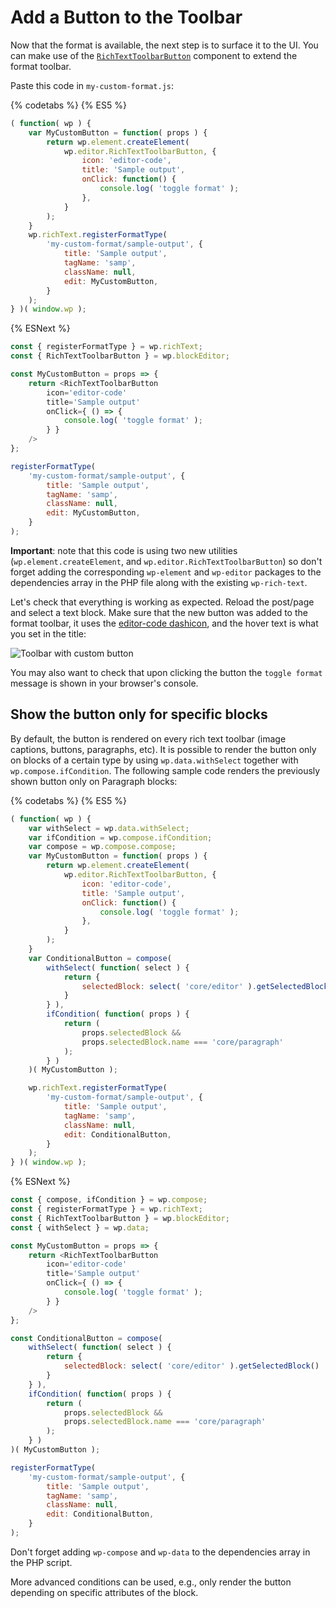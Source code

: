 # Add a Button to the Toolbar

Now that the format is available, the next step is to surface it to the UI. You can make use of the [`RichTextToolbarButton`](/packages/editor/src/components/rich-text/README.md#RichTextToolbarButton) component to extend the format toolbar.

Paste this code in `my-custom-format.js`:

{% codetabs %}
{% ES5 %}
```js
( function( wp ) {
	var MyCustomButton = function( props ) {
		return wp.element.createElement(
			wp.editor.RichTextToolbarButton, {
				icon: 'editor-code',
				title: 'Sample output',
				onClick: function() {
					console.log( 'toggle format' );
				},
			}
		);
	}
	wp.richText.registerFormatType(
		'my-custom-format/sample-output', {
			title: 'Sample output',
			tagName: 'samp',
			className: null,
			edit: MyCustomButton,
		}
	);
} )( window.wp );
```
{% ESNext %}
```js
const { registerFormatType } = wp.richText;
const { RichTextToolbarButton } = wp.blockEditor;

const MyCustomButton = props => {
	return <RichTextToolbarButton
		icon='editor-code'
		title='Sample output'
		onClick={ () => {
			console.log( 'toggle format' );
		} }
	/>
};

registerFormatType(
	'my-custom-format/sample-output', {
		title: 'Sample output',
		tagName: 'samp',
		className: null,
		edit: MyCustomButton,
	}
);
```

**Important**: note that this code is using two new utilities (`wp.element.createElement`, and `wp.editor.RichTextToolbarButton`) so don't forget adding the corresponding `wp-element` and `wp-editor` packages to the dependencies array in the PHP file along with the existing `wp-rich-text`.

Let's check that everything is working as expected. Reload the post/page and select a text block. Make sure that the new button was added to the format toolbar, it uses the [editor-code dashicon](https://developer.wordpress.org/resource/dashicons/#editor-code), and the hover text is what you set in the title:

![Toolbar with custom button](https://raw.githubusercontent.com/WordPress/gutenberg/master/docs/designers-developers/assets/toolbar-with-custom-button.png)

You may also want to check that upon clicking the button the `toggle format` message is shown in your browser's console.

## Show the button only for specific blocks

By default, the button is rendered on every rich text toolbar (image captions, buttons, paragraphs, etc).
It is possible to render the button only on blocks of a certain type by using `wp.data.withSelect` together with `wp.compose.ifCondition`.
The following sample code renders the previously shown button only on Paragraph blocks:

{% codetabs %}
{% ES5 %}
```js
( function( wp ) {
	var withSelect = wp.data.withSelect;
	var ifCondition = wp.compose.ifCondition;
	var compose = wp.compose.compose;
	var MyCustomButton = function( props ) {
		return wp.element.createElement(
			wp.editor.RichTextToolbarButton, {
				icon: 'editor-code',
				title: 'Sample output',
				onClick: function() {
					console.log( 'toggle format' );
				},
			}
		);
	}
	var ConditionalButton = compose(
		withSelect( function( select ) {
			return {
				selectedBlock: select( 'core/editor' ).getSelectedBlock()
			}
		} ),
		ifCondition( function( props ) {
			return (
				props.selectedBlock &&
				props.selectedBlock.name === 'core/paragraph'
			);
		} )
	)( MyCustomButton );

	wp.richText.registerFormatType(
		'my-custom-format/sample-output', {
			title: 'Sample output',
			tagName: 'samp',
			className: null,
			edit: ConditionalButton,
		}
	);
} )( window.wp );
```
{% ESNext %}
```js
const { compose, ifCondition } = wp.compose;
const { registerFormatType } = wp.richText;
const { RichTextToolbarButton } = wp.blockEditor;
const { withSelect } = wp.data;

const MyCustomButton = props => {
	return <RichTextToolbarButton
		icon='editor-code'
		title='Sample output'
		onClick={ () => {
			console.log( 'toggle format' );
		} }
	/>
};

const ConditionalButton = compose(
	withSelect( function( select ) {
		return {
			selectedBlock: select( 'core/editor' ).getSelectedBlock()
		}
	} ),
	ifCondition( function( props ) {
		return (
			props.selectedBlock &&
			props.selectedBlock.name === 'core/paragraph'
		);
	} )
)( MyCustomButton );

registerFormatType(
	'my-custom-format/sample-output', {
		title: 'Sample output',
		tagName: 'samp',
		className: null,
		edit: ConditionalButton,
	}
);
```

Don't forget adding `wp-compose` and `wp-data` to the dependencies array in the PHP script.

More advanced conditions can be used, e.g., only render the button depending on specific attributes of the block.
